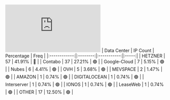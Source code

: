 ![Diagramm](https://github.com/obajay/StateSync-snapshots/blob/main/Projects/Lava/1/README.md)
| Data Center | IP Count | Percentage | Freq |
|:------------:|:--------:|:-----------:|:-----:|
| HETZNER | 57 | 41.91% | 🔴 |
| Contabo | 37 | 27.21% | 🟢 |
| Google-Cloud | 7 | 5.15% | 🟢 |
| Nubes | 6 | 4.41% | 🟢 |
| OVH | 5 | 3.68% | 🟢 |
| MEVSPACE | 2 | 1.47% | 🟢 |
| AMAZON | 1 | 0.74% | 🟢 |
| DIGITALOCEAN | 1 | 0.74% | 🟢 |
| Interserver | 1 | 0.74% | 🟢 |
| IONOS | 1 | 0.74% | 🟢 |
| LeaseWeb | 1 | 0.74% | 🟢 |
| OTHER | 17 | 12.50% | 🟢 |